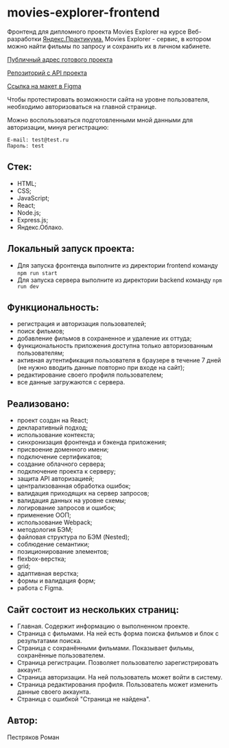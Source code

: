 # movies-explorer-frontend
Фронтенд для дипломного проекта Movies Explorer на курсе Веб-разработки [Яндекс.Практикума.](https://practicum.yandex.ru)
Movies Explorer - сервис, в котором можно найти фильмы по запросу и сохранить их в личном кабинете.

[Публичный адрес готового проекта](https://moviesexplorer.nomoredomains.sb.nomoredomains.sbs/)

[Репозиторий с API проекта](https://github.com/RomanPestryakov98/movies-explorer-api)

[Ссылка на макет в Figma](https://www.figma.com/file/7GuNvfu8CYo13EoHpHN59U/Diploma-(Copy)?node-id=344%3A0)

Чтобы протестировать возможности сайта на уровне пользователя, необходимо авторизоваться на главной странице.

Можно воспользоваться подготовленными мной данными для авторизации, минуя регистрацию:
```
E-mail: test@test.ru
Пароль: test
```

## Стек:
- HTML;
- CSS;
- JavaScript;
- React;
- Node.js;
- Express.js;
- Яндекс.Облако.

## Локальный запуск проекта:
- Для запуска фронтенда выполните из директории frontend команду `npm run start`
- Для запуска сервера выполните из директории backend команду `npm run dev`

## Функциональность:
- регистрация и авторизация пользователей;
- поиск фильмов;
- добавление фильмов в сохраненное и удаление их оттуда;
- функциональность приложения доступна только авторизованным пользователям;
- активная аутентификация пользователя в браузере в течение 7 дней (не нужно вводить данные повторно при входе на сайт);
- редактирование своего профиля пользователем;
- все данные загружаются с сервера.
## Реализовано:
- проект создан на React;
- декларативный подход;
- использование контекста;
- синхронизация фронтенда и бэкенда приложения;
- присвоение доменного имени;
- подключение сертификатов;
- создание облачного сервера;
- подключение проекта к серверу;
- защита API авторизацией;
- централизованная обработка ошибок;
- валидация приходящих на сервер запросов;
- валидация данных на уровне схемы;
- логирование запросов и ошибок;
- применение ООП;
- использование Webpack;
- методология БЭМ;
- файловая структура по БЭМ (Nested);
- соблюдение семантики;
- позиционирование элементов;
- flexbox-верстка;
- grid;
- адаптивная верстка;
- формы и валидация форм;
- работа с Figma.
## Сайт состоит из нескольких страниц:
- Главная. Содержит информацию о выполненном проекте.
- Страница с фильмами. На ней есть форма поиска фильмов и блок с результатами поиска.
- Страница с сохранёнными фильмами. Показывает фильмы, сохранённые пользователем.
- Страница регистрации. Позволяет пользователю зарегистрировать аккаунт.
- Страница авторизации. На ней пользователь может войти в систему.
- Страница редактирования профиля. Пользователь может изменить данные своего аккаунта.
- Страница с ошибкой "Страница не найдена".
## Автор:
Пестряков Роман

